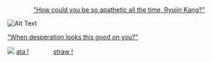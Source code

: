 
‎<p align="center">["How could you be so apathetic all the time, Ryujin Kang?"](https://www.tiktok.com/@cosmiiccomet/video/7515665114930957590?_r=1&_t=ZS-8ygK5lT8ltM)

![Alt Text](https://i.pinimg.com/736x/dd/77/fd/dd77fde44d190dbeaa81d7dad2ac8331.jpg)

["When desperation looks this good on you?"](https://www.tiktok.com/@liyxn0/video/7520328172844649783?_r=1&_t=ZS-8ygJoJtUAS4)</p> ‎‎![](https://komarev.com/ghpvc/?username=reiningcloud&color=B483C9&style=pixel&label=𓈒∘☁︎base=1000)
‎‎ ‎ ‎‎ ‎ ‎‎ ‎ 
[ata !](https://reindrop.atabook.org)‎ ‎ ‎‎ ‎ ‎‎ ‎ ‎‎ ‎ ‎‎ ‎ ‎ ‎ ‎‎ ‎ ‎‎[straw !](https://junecloud.straw.page)</p>
